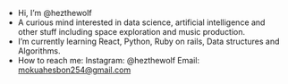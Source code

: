-  Hi, I’m @hezthewolf
-  A curious mind interested in data science, artificial intelligence and other stuff including space exploration and music production.
-  I’m currently learning React, Python, Ruby on rails, Data structures and Algorithms.
-  How to reach me:
     Instagram: @hezthewolf
     Email: mokuahesbon254@gmail.com

<!---
hezthewolf/hezthewolf is a ✨ special ✨ repository because its `README.md` (this file) appears on your GitHub profile.
You can click the Preview link to take a look at your changes.
--->
